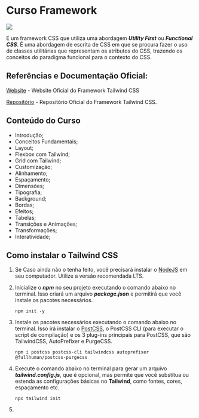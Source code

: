 # Curso Framework

![](https://refactoringui.nyc3.cdn.digitaloceanspaces.com/tailwind-logo.svg)

É um framework CSS que utiliza uma abordagem **_Utility First_** ou **_Functional CSS_**. 
É uma abordagem de escrita de CSS em que se procura fazer o uso de classes utilitárias que representam os atributos do CSS, trazendo os conceitos do paradigma funcional para o contexto do CSS.


## Referências e Documentação Oficial:

[Website](https://tailwindcss.com) - Website Oficial do Framework Tailwind CSS

[Repositório](https://github.com/tailwindcss/tailwindcss) - Repositório Oficial do Framework Tailwind CSS.

## Conteúdo do Curso

* Introdução;
* Conceitos Fundamentais;
* Layout;
* Flexbox com Tailwind;
* Grid com Tailwind;
* Customização;
* Alinhamento;
* Espaçamento;
* Dimensões;
* Tipografia;
* Background;
* Bordas;
* Efeitos;
* Tabelas;
* Transições e Animações;
* Transformações;
* Interatividade;

## Como instalar o Tailwind CSS

1. Se Caso ainda não o tenha feito, você precisará instalar o [NodeJS](https://nodejs.org/en/) em seu computador. Utilize a versão recomendada LTS.

2. Inicialize o **_npm_** no seu projeto executando o comando abaixo no terminal. Isso criará um arquivo **_package.json_** e permitirá que você instale os pacotes necessários.

    ```npm init -y```

3. Instale os pacotes necessários executando o comando abaixo no terminal. Isso irá instalar o [PostCSS](https://postcss.org/), o PostCSS CLI (para executar o script de compilação) e os 3 plug-ins principais para PostCSS, que são TailwindCSS, AutoPrefixer e PurgeCSS.

     ```npm i postcss postcss-cli tailwindcss autoprefixer @fullhuman/postcss-purgecss```

4. Execute o comando abaixo no terminal para gerar um arquivo **_tailwind.config.js_**, que é opcional, mas permite que você substitua ou estenda as configurações básicas no **Tailwind**, como fontes, cores, espaçamento etc.

    ```npx tailwind init```

5. 

